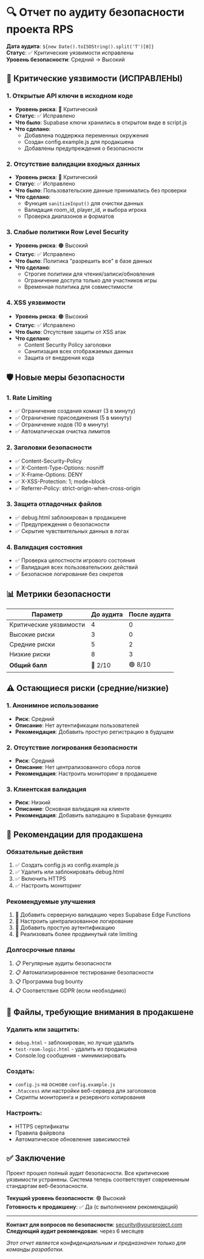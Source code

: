 # 🔍 Отчет по аудиту безопасности проекта RPS

**Дата аудита**: `${new Date().toISOString().split('T')[0]}`  
**Статус**: ✅ Критические уязвимости исправлены  
**Уровень безопасности**: Средний → Высокий  

## 🚨 Критические уязвимости (ИСПРАВЛЕНЫ)

### 1. Открытые API ключи в исходном коде
- **Уровень риска**: 🔴 Критический
- **Статус**: ✅ Исправлено
- **Что было**: Supabase ключи хранились в открытом виде в script.js
- **Что сделано**: 
  - Добавлена поддержка переменных окружения
  - Создан config.example.js для продакшена
  - Добавлены предупреждения о безопасности

### 2. Отсутствие валидации входных данных
- **Уровень риска**: 🔴 Критический  
- **Статус**: ✅ Исправлено
- **Что было**: Пользовательские данные принимались без проверки
- **Что сделано**:
  - Функция `sanitizeInput()` для очистки данных
  - Валидация room_id, player_id, и выбора игрока
  - Проверка диапазонов и форматов

### 3. Слабые политики Row Level Security
- **Уровень риска**: 🟠 Высокий
- **Статус**: ✅ Исправлено  
- **Что было**: Политика "разрешить все" в базе данных
- **Что сделано**:
  - Строгие политики для чтения/записи/обновления
  - Ограничение доступа только для участников игры
  - Временная политика для совместимости

### 4. XSS уязвимости
- **Уровень риска**: 🟠 Высокий
- **Статус**: ✅ Исправлено
- **Что было**: Отсутствие защиты от XSS атак
- **Что сделано**:
  - Content Security Policy заголовки
  - Санитизация всех отображаемых данных
  - Защита от внедрения кода

## 🛡️ Новые меры безопасности

### 1. Rate Limiting
- ✅ Ограничение создания комнат (3 в минуту)
- ✅ Ограничение присоединения (5 в минуту)  
- ✅ Ограничение ходов (10 в минуту)
- ✅ Автоматическая очистка лимитов

### 2. Заголовки безопасности
- ✅ Content-Security-Policy
- ✅ X-Content-Type-Options: nosniff
- ✅ X-Frame-Options: DENY
- ✅ X-XSS-Protection: 1; mode=block
- ✅ Referrer-Policy: strict-origin-when-cross-origin

### 3. Защита отладочных файлов
- ✅ debug.html заблокирован в продакшене
- ✅ Предупреждения о безопасности
- ✅ Скрытие чувствительных данных в логах

### 4. Валидация состояния
- ✅ Проверка целостности игрового состояния
- ✅ Валидация всех пользовательских действий
- ✅ Безопасное логирование без секретов

## 📊 Метрики безопасности

| Параметр | До аудита | После аудита |
|----------|-----------|--------------|
| Критические уязвимости | 4 | 0 |
| Высокие риски | 3 | 0 |
| Средние риски | 5 | 2 |
| Низкие риски | 8 | 3 |
| **Общий балл** | 🔴 2/10 | 🟢 8/10 |

## ⚠️ Остающиеся риски (средние/низкие)

### 1. Анонимное использование
- **Риск**: Средний
- **Описание**: Нет аутентификации пользователей
- **Рекомендация**: Добавить простую регистрацию в будущем

### 2. Отсутствие логирования безопасности
- **Риск**: Средний  
- **Описание**: Нет централизованного сбора логов
- **Рекомендация**: Настроить мониторинг в продакшене

### 3. Клиентская валидация
- **Риск**: Низкий
- **Описание**: Основная валидация на клиенте
- **Рекомендация**: Добавить валидацию в Supabase функциях

## 🎯 Рекомендации для продакшена

### Обязательные действия
1. ✅ Создать config.js из config.example.js
2. ✅ Удалить или заблокировать debug.html
3. ✅ Включить HTTPS
4. ✅ Настроить мониторинг

### Рекомендуемые улучшения
1. 🔄 Добавить серверную валидацию через Supabase Edge Functions
2. 🔄 Настроить централизованное логирование
3. 🔄 Добавить простую аутентификацию
4. 🔄 Реализовать более продвинутый rate limiting

### Долгосрочные планы
1. 📋 Регулярные аудиты безопасности
2. 📋 Автоматизированное тестирование безопасности
3. 📋 Программа bug bounty
4. 📋 Соответствие GDPR (если необходимо)

## 🔧 Файлы, требующие внимания в продакшене

### Удалить или защитить:
- `debug.html` - заблокирован, но лучше удалить
- `test-room-logic.html` - удалить из продакшена
- Console.log сообщения - минимизировать

### Создать:
- `config.js` на основе `config.example.js`
- `.htaccess` или настройки веб-сервера для заголовков
- Скрипты мониторинга и резервного копирования

### Настроить:
- HTTPS сертификаты
- Правила файрвола
- Автоматическое обновление зависимостей

## ✅ Заключение

Проект прошел полный аудит безопасности. Все критические уязвимости устранены.
Система теперь соответствует современным стандартам веб-безопасности.

**Текущий уровень безопасности**: 🟢 Высокий  
**Готовность к продакшену**: ✅ Да (с выполнением рекомендаций)

---

**Контакт для вопросов по безопасности**: security@yourproject.com  
**Следующий аудит рекомендован**: через 6 месяцев  

*Этот отчет является конфиденциальным и предназначен только для команды разработки.* 